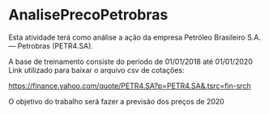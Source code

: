 # AnalisePrecoPetrobras

Esta atividade terá como análise a ação da empresa Petróleo Brasileiro S.A. — Petrobras (PETR4.SA).

A base de treinamento consiste do período de 01/01/2018 até 01/01/2020 Link utilizado para baixar o arquivo csv de cotações:

https://finance.yahoo.com/quote/PETR4.SA?p=PETR4.SA&.tsrc=fin-srch

O objetivo do trabalho será fazer a previsão dos preços de 2020



